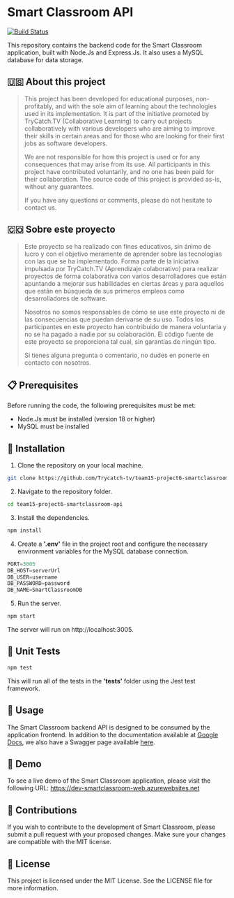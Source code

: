 # Smart Classroom API
[![Build Status](https://dev.azure.com/LuisLopezOrg/SmartClassroom/_apis/build/status%2FBuild%20SmartClassroom%20API%20-%20DEV?branchName=develop)](https://dev.azure.com/LuisLopezOrg/SmartClassroom/_build/latest?definitionId=2&branchName=develop)

This repository contains the backend code for the Smart Classroom application, built with Node.Js and Express.Js. It also uses a MySQL database for data storage.

## 🇺🇸 About this project
> This project has been developed for educational purposes, non-profitably, and with the sole aim of learning about the technologies used in its implementation. It is part of the initiative promoted by TryCatch.TV (Collaborative Learning) to carry out projects collaboratively with various developers who are aiming to improve their skills in certain areas and for those who are looking for their first jobs as software developers.
> 
> We are not responsible for how this project is used or for any consequences that may arise from its use. All participants in this project have contributed voluntarily, and no one has been paid for their collaboration. The source code of this project is provided as-is, without any guarantees.
> 
> If you have any questions or comments, please do not hesitate to contact us.

## 🇨🇴 Sobre este proyecto
> Este proyecto se ha realizado con fines educativos, sin ánimo de lucro y con el objetivo meramente de aprender sobre las tecnologías con las que se ha implementado. Forma parte de la iniciativa impulsada por TryCatch.TV (Aprendizaje colaborativo) para realizar proyectos de forma colaborativa con varios desarrolladores que están apuntando a mejorar sus habilidades en ciertas áreas y para aquellos que están en búsqueda de sus primeros empleos como desarrolladores de software.
> 
> Nosotros no somos responsables de cómo se use este proyecto ni de las consecuencias que puedan derivarse de su uso. Todos los participantes en este proyecto han contribuido de manera voluntaria y no se ha pagado a nadie por su colaboración. El código fuente de este proyecto se proporciona tal cual, sin garantías de ningún tipo.
> 
> Si tienes alguna pregunta o comentario, no dudes en ponerte en contacto con nosotros. 

## 📋 Prerequisites
Before running the code, the following prerequisites must be met:

- Node.Js must be installed (version 18 or higher)
- MySQL must be installed

## 🚀 Installation
1. Clone the repository on your local machine.
```sh
git clone https://github.com/Trycatch-tv/team15-project6-smartclassroom-api.git
```

2. Navigate to the repository folder.
```sh
cd team15-project6-smartclassroom-api
```

3. Install the dependencies.
```sh
npm install
```

4. Create a **'.env'** file in the project root and configure the necessary environment variables for the MySQL database connection.
```javascript
PORT=3005
DB_HOST=serverUrl
DB_USER=username
DB_PASSWORD=password
DB_NAME=SmartClassroomDB
```

5. Run the server.
```sh
npm start
```

The server will run on http://localhost:3005.

## 🔬 Unit Tests
```sh
npm test
```
This will run all of the tests in the **'tests'** folder using the Jest test framework.

## 📖 Usage
The Smart Classroom backend API is designed to be consumed by the application frontend. In addition to the documentation available at [Google Docs](https://docs.google.com/document/d/1w90BNus2SGBJtNl7b1vn-wyo6W5a8GFgv5v3kku4Qeg/edit?usp=sharing), we also have a Swagger page available [here](https://dev-smartclassroom.azurewebsites.net/api-docs/).

## 🎉 Demo
To see a live demo of the Smart Classroom application, please visit the following URL:
https://dev-smartclassroom-web.azurewebsites.net

## 🤝 Contributions
If you wish to contribute to the development of Smart Classroom, please submit a pull request with your proposed changes. Make sure your changes are compatible with the MIT license.

## 📝 License
This project is licensed under the MIT License. See the LICENSE file for more information.
